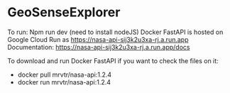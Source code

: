 # GeoSenseExplorer

To run: Npm run dev (need to install nodeJS)
Docker FastAPI is hosted on Google Cloud Run as https://nasa-api-sij3k2u3xa-rj.a.run.app
Documentation: https://nasa-api-sij3k2u3xa-rj.a.run.app/docs

To download and run Docker FastAPI if you want to check the files on it:
- docker pull mrvtr/nasa-api:1.2.4
- docker run mrvtr/nasa-api:1.2.4
